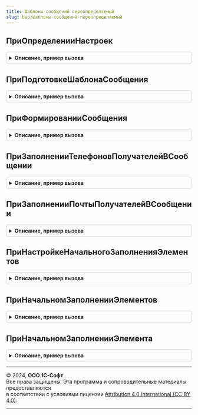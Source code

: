 ```yaml
---
title: Шаблоны сообщений переопределяемый
slug: bsp/шаблоны-сообщений-переопределяемый
---
```



## ПриОпределенииНастроек
<details style="margin: 1em 0; padding: 0.5em; border: 1px solid #ccc; border-radius: 6px;">

<summary style="font-weight: bold; cursor: pointer;">Описание, пример вызова</summary>

```bsl

// Определяет состав назначений и общие реквизиты в шаблонах сообщений
//
// Параметры:
//  Настройки - Структура:
//    * ПредметыШаблонов - ТаблицаЗначений - содержит варианты предметов для шаблонов. Колонки:
//         ** Имя           - Строка - уникальное имя назначения.
//         ** Представление - Строка - представление варианта.
//         ** Макет         - Строка - имя макета СКД, если состав реквизитов определяется посредством СКД.
//         ** ЗначенияПараметровСКД - Структура - значения параметров СКД для текущего предмета шаблона сообщения.
//    * ОбщиеРеквизиты - ДеревоЗначений - содержит описание общих реквизитов доступных во всех шаблонах. Колонки:
//         ** Имя            - Строка - уникальное имя общего реквизита.
//         ** Представление  - Строка - представление общего реквизита.
//         ** Тип            - Тип    - тип общего реквизита. По умолчанию строка.
//    * ИспользоватьПроизвольныеПараметры  - Булево - указывает, можно ли использовать произвольные пользовательские
//                                                    параметры в шаблонах сообщений.
//    * ЗначенияПараметровСКД - Структура - общие значения параметров СКД, для всех макетов, где состав реквизитов
//                                          определяется средствами СКД.
//    * РасширенныйСписокПолучателей - Булево - если Истина, то для получателей письма можно указывать вариант отправки
//                                              и контакт в исходящих писем подсистемы Взаимодействия.
//
Процедура ПриОпределенииНастроек(Настройки) Экспорт
```

Пример вызова
```bsl
ШаблоныСообщенийПереопределяемый.ПриОпределенииНастроек(Настройки) 
```
</details>

## ПриПодготовкеШаблонаСообщения
<details style="margin: 1em 0; padding: 0.5em; border: 1px solid #ccc; border-radius: 6px;">

<summary style="font-weight: bold; cursor: pointer;">Описание, пример вызова</summary>

```bsl

// Вызывается при подготовке шаблонов сообщений и позволяет переопределить список реквизитов и вложений.
//
// Параметры:
//  Реквизиты - КоллекцияСтрокДереваЗначений - список реквизитов шаблона:
//    * Имя            - Строка - уникальное имя реквизита.
//    * Представление  - Строка - представление реквизита.
//    * ПолноеПредставление - Строка - расширенное представление реквизита.
//    * Тип            - Тип    - тип реквизита.
//    * Подсказка      - Строка - расширенная информация о реквизите.
//    * ПроизвольныйПараметр - Булево - признак, что реквизит интерактивно добавлен пользователем.
//    * Формат         - Строка - формат вывода значения для чисел, дат, строк и булевых значений.
//                                Например, "ДЛФ=D" для даты.
//    * Родитель - СтрокаДереваЗначений, Неопределено - строка, которой принадлежит данная коллекция строк.
//  Вложения - ТаблицаЗначений - печатные формы и вложения, где:
//    * Имя            - Строка - уникальное имя вложения.
//    * Идентификатор  - Строка - идентификатор вложения.
//    * Представление  - Строка - представление варианта.
//    * Подсказка      - Строка - расширенная информация о вложении.
//    * ТипФайла       - Строка - тип вложения, который соответствует расширению файла: "PDF", "png", "jpg", mxl" и др.
//    * ИмяПараметра   - Строка - служебный параметр. Не предназначен для использования.
//    * Реквизит       - Строка - служебный параметр. Не предназначен для использования.
//    * Статус         - Строка - служебный параметр. Не предназначен для использования.
//    * МенеджерПечати - Строка - служебный параметр. Не предназначен для использования.
//    * ПараметрыПечати - Структура - служебный параметр. Не предназначен для использования.
//  НазначениеШаблона  - Строка  - назначение шаблона сообщения, например, "ОповещениеКлиентаИзменениеЗаказа".
//  ДополнительныеПараметры - см. ШаблоныСообщений.ОписаниеПараметровШаблона
//
Процедура ПриПодготовкеШаблонаСообщения(Реквизиты, Вложения, НазначениеШаблона, ДополнительныеПараметры) Экспорт
```

Пример вызова
```bsl
ШаблоныСообщенийПереопределяемый.ПриПодготовкеШаблонаСообщения(Реквизиты, Вложения, НазначениеШаблона, ДополнительныеПараметры) 
```
</details>

## ПриФормированииСообщения
<details style="margin: 1em 0; padding: 0.5em; border: 1px solid #ccc; border-radius: 6px;">

<summary style="font-weight: bold; cursor: pointer;">Описание, пример вызова</summary>

```bsl

// Вызывается в момент создания сообщений по шаблону для заполнения значений реквизитов и вложений.
//
// Параметры:
//  Сообщение - Структура:
//    * ЗначенияРеквизитов - Соответствие из КлючИЗначение - список используемых в шаблоне реквизитов:
//      ** Ключ     - Строка - имя реквизита в шаблоне;
//      ** Значение - Строка - значение заполнения в шаблоне.
//    * ЗначенияОбщихРеквизитов - Соответствие из КлючИЗначение - список используемых в шаблоне общих реквизитов:
//      ** Ключ     - Строка - имя реквизита в шаблоне;
//      ** Значение - Строка - значение заполнения в шаблоне.
//    * Вложения - Соответствие из КлючИЗначение:
//      ** Ключ     - Строка - имя вложения в шаблоне;
//      ** Значение - ДвоичныеДанные
//                  - Строка - двоичные данные или адрес во временном хранилище вложения.
//    * ДополнительныеПараметры - Структура:
//       ** ВидСообщения - Строка - вид шаблона: "Письмо", "SMS", "Произвольный".
//       ** ЗначенияПараметровСКД - Структура - значения параметров СКД. Состав реквизитов определяется средствами СКД.
//       ** ОтправитьСразу - Булево - если истина, то письмо или сообщение будет отправлено адресату сразу после создания.
//       ** ПараметрыСообщения - Структура - дополнительные параметры переданные в функциях СформироватьСообщение
//                               или СформироватьСообщениеИОтправить программного интерфейса общего модуля ШаблоныСообщений.
//       ** УчетнаяЗапись - СправочникСсылка.УчетныеЗаписиЭлектроннойПочты, Неопределено - учетная запись
//                         от которой будет отправлено письмо, если не заполнена, то используется системная учетная запись.
//       ** ПроизвольныеПараметры - Соответствие - параметры добавленные пользователем.
//       ** ПечатныеФормы - Массив - список печатных форм шаблона сообщений.
//       ** ПреобразовыватьHTMLДляФорматированногоДокумента - Булево - определяет, необходимо ли преобразование
//                                                    HTML-текста сообщения, содержащего картинки в тексте письма,
//                                                    из-за особенностей вывода изображений в форматированном документе.
//       ** НастройкиСохранения - см. УправлениеПечатью.НастройкиСохранения.
//  НазначениеШаблона - Строка -  полное имя назначения шаблон сообщения.
//  ПредметСообщения - ЛюбаяСсылка - ссылка на объект являющийся источником данных.
//  ПараметрыШаблона - см. ШаблоныСообщений.ОписаниеПараметровШаблона
//
Процедура ПриФормированииСообщения(Сообщение, НазначениеШаблона, ПредметСообщения, ПараметрыШаблона) Экспорт
```

Пример вызова
```bsl
ШаблоныСообщенийПереопределяемый.ПриФормированииСообщения(Сообщение, НазначениеШаблона, ПредметСообщения, ПараметрыШаблона) 
```
</details>

## ПриЗаполненииТелефоновПолучателейВСообщении
<details style="margin: 1em 0; padding: 0.5em; border: 1px solid #ccc; border-radius: 6px;">

<summary style="font-weight: bold; cursor: pointer;">Описание, пример вызова</summary>

```bsl

// Заполняет список получателей SMS при отправке сообщения сформированного по шаблону.
//
// Параметры:
//   ПолучателиSMS - ТаблицаЗначений:
//     * НомерТелефона - Строка - номер телефона, куда будет отправлено сообщение SMS;
//     * Представление - Строка - представление получателя сообщения SMS;
//     * Контакт       - Произвольный - контакт, которому принадлежит номер телефона.
//  НазначениеШаблона - Строка - идентификатор назначения шаблона
//  ПредметСообщения - ЛюбаяСсылка - ссылка на объект, являющийся источником данных.
//                   - Структура  - структура описывающая параметры шаблона:
//    * Предмет               - ЛюбаяСсылка - ссылка на объект, являющийся источником данных;
//    * ВидСообщения - Строка - вид формируемого сообщения: "ЭлектроннаяПочта" или "СообщениеSMS";
//    * ПроизвольныеПараметры - Соответствие - заполненный список произвольных параметров;
//    * ОтправитьСразу - Булево - признак мгновенной отправки;
//    * ПараметрыСообщения - Структура - дополнительные параметры сообщения.
//
Процедура ПриЗаполненииТелефоновПолучателейВСообщении(ПолучателиSMS, НазначениеШаблона, ПредметСообщения) Экспорт
```

Пример вызова
```bsl
ШаблоныСообщенийПереопределяемый.ПриЗаполненииТелефоновПолучателейВСообщении(ПолучателиSMS, НазначениеШаблона, ПредметСообщения) 
```
</details>

## ПриЗаполненииПочтыПолучателейВСообщении
<details style="margin: 1em 0; padding: 0.5em; border: 1px solid #ccc; border-radius: 6px;">

<summary style="font-weight: bold; cursor: pointer;">Описание, пример вызова</summary>

```bsl

// Заполняет список получателей почты при отправке сообщения сформированного по шаблону.
//
// Параметры:
//   ПолучателиПисьма - ТаблицаЗначений - список получается письма:
//     * ВариантОтправки - Строка - вариант отправки для получателя письма: Кому, Копия, СкрытаяКопия, ОбратныйАдрес;
//     * Адрес           - Строка - адрес электронной почты получателя;
//     * Представление   - Строка - представление получателя письма;
//     * Контакт         - Произвольный - контакт, которому принадлежит адрес электронной почты.
//  НазначениеШаблона - Строка - идентификатор назначения шаблона.
//  ПредметСообщения - ЛюбаяСсылка - ссылка на объект, являющийся источником данных.
//                   - Структура  - структура описывающая параметры шаблона:
//    * Предмет               - ЛюбаяСсылка - ссылка на объект, являющийся источником данных;
//    * ВидСообщения - Строка - вид формируемого сообщения: "ЭлектроннаяПочта" или "СообщениеSMS";
//    * ПроизвольныеПараметры - Соответствие - заполненный список произвольных параметров;
//    * ОтправитьСразу - Булево - признак мгновенной отправки письма;
//    * ПараметрыСообщения - Структура - дополнительные параметры сообщения;
//    * ПреобразовыватьHTMLДляФорматированногоДокумента - Булево - признак преобразование HTML текста
//             сообщения содержащего картинки в тексте письма из-за особенностей вывода изображений
//             в форматированном документе;
//    * УчетнаяЗапись - СправочникСсылка.УчетныеЗаписиЭлектроннойПочты - учетная запись для отправки письма.
//
Процедура ПриЗаполненииПочтыПолучателейВСообщении(ПолучателиПисьма, НазначениеШаблона, ПредметСообщения) Экспорт
```

Пример вызова
```bsl
ШаблоныСообщенийПереопределяемый.ПриЗаполненииПочтыПолучателейВСообщении(ПолучателиПисьма, НазначениеШаблона, ПредметСообщения) 
```
</details>

## ПриНастройкеНачальногоЗаполненияЭлементов
<details style="margin: 1em 0; padding: 0.5em; border: 1px solid #ccc; border-radius: 6px;">

<summary style="font-weight: bold; cursor: pointer;">Описание, пример вызова</summary>

```bsl

// Начальное заполнение предопределенных шаблонов сообщений

// Смотри также ОбновлениеИнформационнойБазыПереопределяемый.ПриНастройкеНачальногоЗаполненияЭлементов
//
// Параметры:
//  Настройки - см. ОбновлениеИнформационнойБазыПереопределяемый.ПриНастройкеНачальногоЗаполненияЭлементов.Настройки
//
Процедура ПриНастройкеНачальногоЗаполненияЭлементов(Настройки) Экспорт
```

Пример вызова
```bsl
ШаблоныСообщенийПереопределяемый.ПриНастройкеНачальногоЗаполненияЭлементов(Настройки) 
```
</details>

## ПриНачальномЗаполненииЭлементов
<details style="margin: 1em 0; padding: 0.5em; border: 1px solid #ccc; border-radius: 6px;">

<summary style="font-weight: bold; cursor: pointer;">Описание, пример вызова</summary>

```bsl

// Смотри также ОбновлениеИнформационнойБазыПереопределяемый.ПриНачальномЗаполненииЭлементов
//
// Параметры:
//  КодыЯзыков - см. ОбновлениеИнформационнойБазыПереопределяемый.ПриНачальномЗаполненииЭлементов.КодыЯзыков
//  Элементы   - см. ОбновлениеИнформационнойБазыПереопределяемый.ПриНачальномЗаполненииЭлементов.Элементы
//  ТабличныеЧасти - см. ОбновлениеИнформационнойБазыПереопределяемый.ПриНачальномЗаполненииЭлементов.ТабличныеЧасти
//
Процедура ПриНачальномЗаполненииЭлементов(КодыЯзыков, Элементы, ТабличныеЧасти) Экспорт
```

Пример вызова
```bsl
ШаблоныСообщенийПереопределяемый.ПриНачальномЗаполненииЭлементов(КодыЯзыков, Элементы, ТабличныеЧасти) 
```
</details>

## ПриНачальномЗаполненииЭлемента
<details style="margin: 1em 0; padding: 0.5em; border: 1px solid #ccc; border-radius: 6px;">

<summary style="font-weight: bold; cursor: pointer;">Описание, пример вызова</summary>

```bsl

// Смотри также ОбновлениеИнформационнойБазыПереопределяемый.ПриНастройкеНачальногоЗаполненияЭлементов
//
// Параметры:
//  Объект                  - СправочникОбъект.РолиИсполнителей - заполняемый объект.
//  Данные                  - СтрокаТаблицыЗначений - данные заполнения объекта.
//  ДополнительныеПараметры - Структура:
//   * ПредопределенныеДанные - ТаблицаЗначений - данные заполненные в процедуре ПриНачальномЗаполненииЭлементов.
//
Процедура ПриНачальномЗаполненииЭлемента(Объект, Данные, ДополнительныеПараметры) Экспорт
```

Пример вызова
```bsl
ШаблоныСообщенийПереопределяемый.ПриНачальномЗаполненииЭлемента(Объект, Данные, ДополнительныеПараметры) 
```
</details>

---

© 2024, **ООО 1С-Софт**  
Все права защищены. Эта программа и сопроводительные материалы предоставляются  
в соответствии с условиями лицензии [Attribution 4.0 International (CC BY 4.0)](https://creativecommons.org/licenses/by/4.0/legalcode).

---
